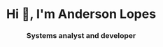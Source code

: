 <!-- <div style="background-color: #000;  height: 117px; border-radius: 6px;"> -->
  <h1 align="center">Hi 👋, I'm Anderson Lopes</h1>
  <h3 align="center">Systems analyst and developer</h3>
<!-- </div> -->
